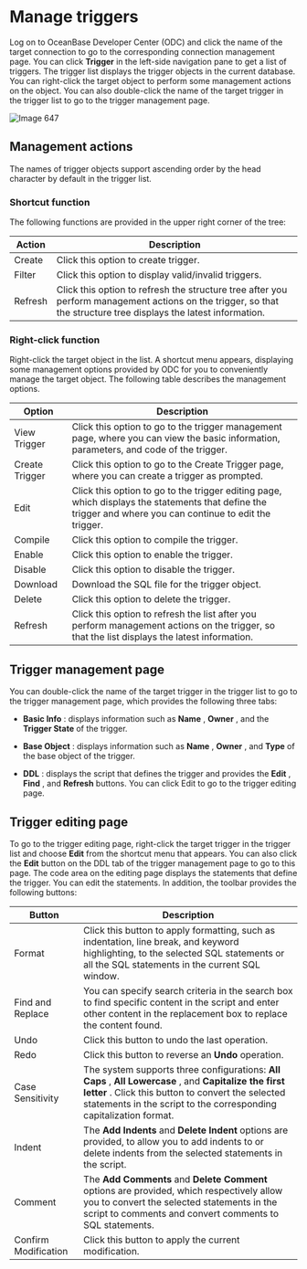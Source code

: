 Manage triggers 
====================================

Log on to OceanBase Developer Center (ODC) and click the name of the target connection to go to the corresponding connection management page. You can click **Trigger** in the left-side navigation pane to get a list of triggers. The trigger list displays the trigger objects in the current database. You can right-click the target object to perform some management actions on the object. You can also double-click the name of the target trigger in the trigger list to go to the trigger management page. 

![Image 647](https://obbusiness-private.oss-cn-shanghai.aliyuncs.com/doc/img/odc/%E8%A7%A6%E5%8F%91%E5%99%A8%E5%AF%B9%E8%B1%A1-%E8%A7%A6%E5%8F%91%E5%99%A8%E5%88%97%E8%A1%A8-%E5%8F%B3%E9%94%AE%E6%93%8D%E4%BD%9C-EN.png)

Management actions 
---------------------------------------

The names of trigger objects support ascending order by the head character by default in the trigger list.

### Shortcut function 

The following functions are provided in the upper right corner of the tree:


| Action  |                                                                           Description                                                                            |
|---------|------------------------------------------------------------------------------------------------------------------------------------------------------------------|
| Create  | Click this option to create trigger.                                                                                                                             |
| Filter  | Click this option to display valid/invalid triggers.                                                                                                             |
| Refresh | Click this option to refresh the structure tree after you perform management actions on the trigger, so that the structure tree displays the latest information. |



### Right-click function 

Right-click the target object in the list. A shortcut menu appears, displaying some management options provided by ODC for you to conveniently manage the target object. The following table describes the management options.


|     Option     |                                                                                            Description                                                                                             |
|----------------|----------------------------------------------------------------------------------------------------------------------------------------------------------------------------------------------------|
| View Trigger   | Click this option to go to the trigger management page, where you can view the basic information, parameters, and code of the trigger.                     |
| Create Trigger | Click this option to go to the Create Trigger page, where you can create a trigger as prompted.                                                                                                    |
| Edit           | Click this option to go to the trigger editing page, which displays the statements that define the trigger and where you can continue to edit the trigger. |
| Compile        | Click this option to compile the trigger.                                                                                                                                                          |
| Enable         | Click this option to enable the trigger.                                                                                                                                                           |
| Disable        | Click this option to disable the trigger.                                                                                                                                                          |
| Download       | Download the SQL file for the trigger object.                                                                                                                                                      |
| Delete         | Click this option to delete the trigger.                                                                                                                                                           |
| Refresh        | Click this option to refresh the list after you perform management actions on the trigger, so that the list displays the latest information.                                                       |



Trigger management page 
--------------------------------------------

You can double-click the name of the target trigger in the trigger list to go to the trigger management page, which provides the following three tabs:

* **Basic Info** : displays information such as **Name** , **Owner** , and the **Trigger State** of the trigger.

* **Base Object** : displays information such as **Name** , **Owner** , and **Type** of the base object of the trigger.

* **DDL** : displays the script that defines the trigger and provides the **Edit** , **Find** , and **Refresh** buttons. You can click Edit to go to the trigger editing page.

  




Trigger editing page 
-----------------------------------------

To go to the trigger editing page, right-click the target trigger in the trigger list and choose **Edit** from the shortcut menu that appears. You can also click the **Edit** button on the DDL tab of the trigger management page to go to this page. The code area on the editing page displays the statements that define the trigger. You can edit the statements. In addition, the toolbar provides the following buttons:


|        Button        |                                                                                                            Description                                                                                                            |
|----------------------|-----------------------------------------------------------------------------------------------------------------------------------------------------------------------------------------------------------------------------------|
| Format               | Click this button to apply formatting, such as indentation, line break, and keyword highlighting, to the selected SQL statements or all the SQL statements in the current SQL window.                                             |
| Find and Replace     | You can specify search criteria in the search box to find specific content in the script and enter other content in the replacement box to replace the content found.                                                             |
| Undo                 | Click this button to undo the last operation.                                                                                                                                                                                     |
| Redo                 | Click this button to reverse an **Undo** operation.                                                                                                                                                                               |
| Case Sensitivity     | The system supports three configurations: **All Caps** , **All Lowercase** , and **Capitalize the first letter** . Click this button to convert the selected statements in the script to the corresponding capitalization format. |
| Indent               | The **Add Indents** and **Delete Indent** options are provided, to allow you to add indents to or delete indents from the selected statements in the script.                                                                      |
| Comment              | The **Add Comments** and **Delete Comment** options are provided, which respectively allow you to convert the selected statements in the script to comments and convert comments to SQL statements.                               |
| Confirm Modification | Click this button to apply the current modification.                                                                                                                                                                              |


